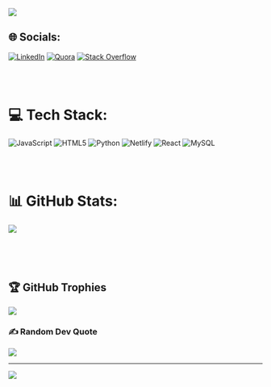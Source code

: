 <!-- [![MasterHead](https://media0.giphy.com/media/bAQH7WXKqtIBrPs7sR/giphy.gif?cid=ecf05e474a4qecixjepgwm7jewdovxoix3079u3fppt657q8&rid=giphy.gif&ct=g)](https://abhisheksingh734.io) -->
[![](https://visitcount.itsvg.in/api?id=Abhisheksingh734&icon=0&color=12)](https://visitcount.itsvg.in)
<br>

## 🌐 Socials:
[![LinkedIn](https://img.shields.io/badge/LinkedIn-%230077B5.svg?logo=linkedin&logoColor=white)](https://linkedin.com/in/abhisheksingh734/) [![Quora](https://img.shields.io/badge/Quora-%23B92B27.svg?logo=Quora&logoColor=white)](https://quora.com/profile/Abhishek-Singh-28482) [![Stack Overflow](https://img.shields.io/badge/-Stackoverflow-FE7A16?logo=stack-overflow&logoColor=white)](https://stackoverflow.com/users/20164038) 

<br>
<br>

# 💻 Tech Stack:
![JavaScript](https://img.shields.io/badge/javascript-%23323330.svg?style=for-the-badge&logo=javascript&logoColor=%23F7DF1E) ![HTML5](https://img.shields.io/badge/html5-%23E34F26.svg?style=for-the-badge&logo=html5&logoColor=white) ![Python](https://img.shields.io/badge/python-3670A0?style=for-the-badge&logo=python&logoColor=ffdd54) ![Netlify](https://img.shields.io/badge/netlify-%23000000.svg?style=for-the-badge&logo=netlify&logoColor=#00C7B7)  ![React](https://img.shields.io/badge/react-%2320232a.svg?style=for-the-badge&logo=react&logoColor=%2361DAFB) ![MySQL](https://img.shields.io/badge/mysql-%2300f.svg?style=for-the-badge&logo=mysql&logoColor=white) 
<!-- ![Canva](https://img.shields.io/badge/Canva-%2300C4CC.svg?style=for-the-badge&logo=Canva&logoColor=white) 	![Figma](https://img.shields.io/badge/figma-%23F24E1E.svg?style=for-the-badge&logo=figma&logoColor=white) -->

<br>
<br>

# 📊 GitHub Stats:
![](https://github-readme-stats.vercel.app/api?username=Abhisheksingh734&theme=dark&hide_border=false&include_all_commits=false&count_private=false)
<!-- ![](https://github-readme-streak-stats.herokuapp.com/?user=Abhisheksingh734&theme=dark&hide_border=false) -->
<br/>
<br>
<!-- ![](https://github-readme-stats.vercel.app/api/top-langs/?username=Abhisheksingh734&theme=dark&hide_border=false&include_all_commits=false&count_private=false&layout=compact) -->
<br>

## 🏆 GitHub Trophies
![](https://github-profile-trophy.vercel.app/?username=Abhisheksingh734&theme=radical&no-frame=false&no-bg=false&margin-w=4)

### ✍️ Random Dev Quote
![](https://quotes-github-readme.vercel.app/api?type=horizontal&theme=radical)

---
[![](https://visitcount.itsvg.in/api?id=Abhisheksingh734&icon=0&color=12)](https://visitcount.itsvg.in)

<!-- Proudly created with GPRM ( https://gprm.itsvg.in ) -->
